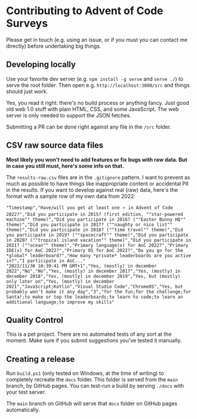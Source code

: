 # Contributing to Advent of Code Surveys

Please get in touch (e.g. using an issue, or if you must you can contact me directly) before undertaking big things.

## Developing locally

Use your favorite dev server (e.g. `npm install -g serve` and `serve ./`) to serve the root folder.
Then open e.g. `http://localhost:3000/src` and things should just work.

Yes, you read it right: there's no build process or anything fancy.
Just good old web 1.0 stuff with plain HTML, CSS, and some JavaScript.
The web server is only needed to support the JSON fetches.

Submitting a PR can be done right against any file in the `/src` folder.

## CSV raw source data files

**Most likely you won't need to add features or fix bugs with raw data. But in case you still must, here's some info on that.**

The `results-raw.csv` files are in the `.gitignore` pattern.
I want to prevent as much as possible to have things like inappropriate content or accidental PII in the results.
If you want to develop against real (raw) data, here's the format with a sample row of my own data from 2022:

```csv
"Timestamp","Have/will you get at least one ⭐ in Advent of Code 2022?","Did you participate in 2015? (first edition, ""star-powered machine"" theme)","Did you participate in 2016? (""Easter Bunny HQ"" theme)","Did you participate in 2017? (""naughty or nice list"" theme)","Did you participate in 2018? (""time travel"" theme)","Did you participate in 2019? (""spacecraft"" theme)","Did you participate in 2020? (""tropical island vacation"" theme)","Did you participate in 2021? (""ocean"" theme)","Primary language(s) for AoC 2022?","Primary IDE(s) for AoC 2022?","Primary OS for AoC 2022?","Do you go for the *global* leaderboard?","How many *private* leaderboards are you active in?","I participate in AoC..."
"2022/11/30 10:39:41 PM GMT+1","Yes, (mostly) in december 2022","No","No","Yes, (mostly) in december 2017","Yes, (mostly) in december 2018","Yes, (mostly) in december 2019","Yes, but (mostly) only later on","Yes, (mostly) in december 2021","JavaScript;Kotlin","Visual Studio Code","ChromeOS","Yes, but probably won't make it any day","3","for the fun;for the challenge;for Santa!;to make or top the leaderboards;to learn to code;to learn an additional language;to improve my skills"
```

## Quality Control

This is a pet project.
There are no automated tests of any sort at the moment.
Make sure if you submit suggestions you've tested it manually.

## Creating a release

Run `build.ps1` (only tested on Windows, at the time of writing) to completely recreate the `docs` folder.
This folder is served from the `main` branch, by GitHub pages.
You can test-run a build by serving `./docs` with your test server.

The `main` branch on GitHub will serve that `docs` folder on GitHub pages automatically.
